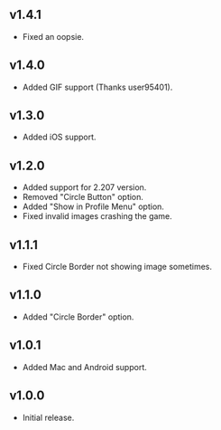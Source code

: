 ## v1.4.1
* Fixed an oopsie.

## v1.4.0
* Added GIF support (Thanks user95401).

## v1.3.0
* Added iOS support.

## v1.2.0
* Added support for 2.207 version.
* Removed "Circle Button" option.
* Added "Show in Profile Menu" option.
* Fixed invalid images crashing the game.

## v1.1.1
* Fixed Circle Border not showing image sometimes.

## v1.1.0
* Added "Circle Border" option.

## v1.0.1
* Added Mac and Android support.

## v1.0.0
* Initial release.
